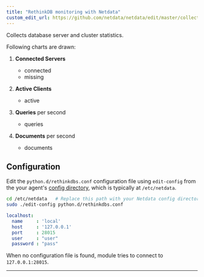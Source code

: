 ```yaml
---
title: "RethinkDB monitoring with Netdata"
custom_edit_url: https://github.com/netdata/netdata/edit/master/collectors/python.d.plugin/rethinkdbs/README.md
---
```




Collects database server and cluster statistics.

Following charts are drawn:

1.  **Connected Servers**

    -   connected
    -   missing

2.  **Active Clients**

    -   active

3.  **Queries** per second

    -   queries

4.  **Documents** per second

    -   documents

## Configuration

Edit the `python.d/rethinkdbs.conf` configuration file using `edit-config` from the your agent's [config
directory](/docs/agent/step-by-step/step-04#find-your-netdataconf-file), which is typically at `/etc/netdata`.

```bash
cd /etc/netdata   # Replace this path with your Netdata config directory, if different
sudo ./edit-config python.d/rethinkdbs.conf
```

```yaml
localhost:
  name     : 'local'
  host     : '127.0.0.1'
  port     : 28015
  user     : "user"
  password : "pass"
```

When no configuration file is found, module tries to connect to `127.0.0.1:28015`.

---


